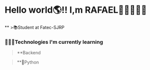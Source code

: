 # Hello world🌎!! I,m RAFAEL👋🏾🙋🏾‍♂️


** >📚Student at Fatec-SJRP

### 👨🏿‍💻Technologies I'm currently learning

>**Backend

>**🐍Python
